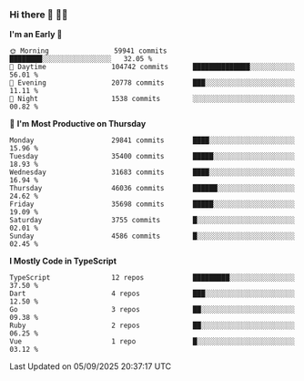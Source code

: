 ### Hi there 👋 🧑‍💻



<!--START_SECTION:waka-->
**I'm an Early 🐤** 

```text
🌞 Morning                59941 commits       ████████░░░░░░░░░░░░░░░░░   32.05 % 
🌆 Daytime                104742 commits      ██████████████░░░░░░░░░░░   56.01 % 
🌃 Evening                20778 commits       ███░░░░░░░░░░░░░░░░░░░░░░   11.11 % 
🌙 Night                  1538 commits        ░░░░░░░░░░░░░░░░░░░░░░░░░   00.82 % 
```
📅 **I'm Most Productive on Thursday** 

```text
Monday                   29841 commits       ████░░░░░░░░░░░░░░░░░░░░░   15.96 % 
Tuesday                  35400 commits       █████░░░░░░░░░░░░░░░░░░░░   18.93 % 
Wednesday                31683 commits       ████░░░░░░░░░░░░░░░░░░░░░   16.94 % 
Thursday                 46036 commits       ██████░░░░░░░░░░░░░░░░░░░   24.62 % 
Friday                   35698 commits       █████░░░░░░░░░░░░░░░░░░░░   19.09 % 
Saturday                 3755 commits        █░░░░░░░░░░░░░░░░░░░░░░░░   02.01 % 
Sunday                   4586 commits        █░░░░░░░░░░░░░░░░░░░░░░░░   02.45 % 
```


**I Mostly Code in TypeScript** 

```text
TypeScript               12 repos            █████████░░░░░░░░░░░░░░░░   37.50 % 
Dart                     4 repos             ███░░░░░░░░░░░░░░░░░░░░░░   12.50 % 
Go                       3 repos             ██░░░░░░░░░░░░░░░░░░░░░░░   09.38 % 
Ruby                     2 repos             ██░░░░░░░░░░░░░░░░░░░░░░░   06.25 % 
Vue                      1 repo              █░░░░░░░░░░░░░░░░░░░░░░░░   03.12 % 
```




 Last Updated on 05/09/2025 20:37:17 UTC
<!--END_SECTION:waka-->


